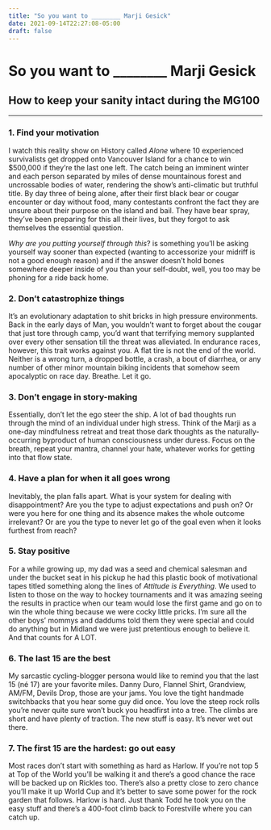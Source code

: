 ```yaml
---
title: "So you want to ________ Marji Gesick"
date: 2021-09-14T22:27:08-05:00
draft: false
---
```


# So you want to ________ Marji Gesick

## How to keep your sanity intact during the MG100

---

### 1. Find your motivation

I watch this reality show on History called *Alone* where 10 experienced survivalists get dropped onto Vancouver Island for a chance to win $500,000 if they’re the last one left. The catch being an imminent winter and each person separated by miles of dense mountainous forest and uncrossable bodies of water, rendering the show’s anti-climatic but truthful title. By day three of being alone, after their first black bear or cougar encounter or day without food, many contestants confront the fact they are unsure about their purpose on the island and bail. They have bear spray, they’ve been preparing for this all their lives, but they forgot to ask themselves the essential question.

*Why are you putting yourself through this*? is something you’ll be asking yourself way sooner than expected (wanting to accessorize your midriff is not a good enough reason) and if the answer doesn’t hold bones somewhere deeper inside of you than your self-doubt, well, you too may be phoning for a ride back home.

### 2. Don’t catastrophize things

It’s an evolutionary adaptation to shit bricks in high pressure environments. Back in the early days of Man, you wouldn’t want to forget about the cougar that just tore through camp, you’d want that terrifying memory supplanted over every other sensation till the threat was alleviated. In endurance races, however, this trait works against you. A flat tire is not the end of the world. Neither is a wrong turn, a dropped bottle, a crash, a bout of diarrhea, or any number of other minor mountain biking incidents that somehow seem apocalyptic on race day. Breathe. Let it go.

### 3. Don’t engage in story-making

Essentially, don’t let the ego steer the ship. A lot of bad thoughts run through the mind of an individual under high stress. Think of the Marji as a one-day mindfulness retreat and treat those dark thoughts as the naturally-occurring byproduct of human consciousness under duress. Focus on the breath, repeat your mantra, channel your hate, whatever works for getting into that flow state.

### 4. Have a plan for when it all goes wrong

Inevitably, the plan falls apart. What is your system for dealing with disappointment? Are you the type to adjust expectations and push on? Or were you here for one thing and its absence makes the whole outcome irrelevant? Or are you the type to never let go of the goal even when it looks furthest from reach?

### 5. Stay positive

For a while growing up, my dad was a seed and chemical salesman and under the bucket seat in his pickup he had this plastic book of motivational tapes titled something along the lines of *Attitude is Everything*. We used to listen to those on the way to hockey tournaments and it was amazing seeing the results in practice when our team would lose the first game and go on to win the whole thing because we were cocky little pricks. I’m sure all the other boys’ mommys and daddums told them they were special and could do anything but in Midland we were just pretentious enough to believe it. And that counts for A LOT.

### 6. The last 15 are the best

My sarcastic cycling-blogger persona would like to remind you that the last 15 (né 17) are your favorite miles. Danny Duro, Flannel Shirt, Grandview, AM/FM, Devils Drop, those are your jams. You love the tight handmade switchbacks that you hear some guy did once. You love the steep rock rolls you’re never quite sure won’t buck you headfirst into a tree. The climbs are short and have plenty of traction. The new stuff is easy. It’s never wet out there.

### 7. The first 15 are the hardest: go out easy

Most races don’t start with something as hard as Harlow. If you’re not top 5 at Top of the World you’ll be walking it and there’s a good chance the race will be backed up on Rickles too. There’s  also a pretty close to zero chance you’ll make it up World Cup and it’s better to save some power for the rock garden that follows. Harlow is hard. Just thank Todd he took you on the easy stuff and there’s a 400-foot climb back to Forestville where you can catch up.


